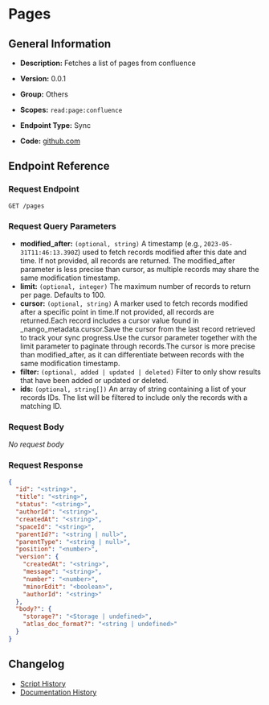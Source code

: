<!-- BEGIN GENERATED CONTENT -->
# Pages

## General Information

- **Description:** Fetches a list of pages from confluence

- **Version:** 0.0.1
- **Group:** Others
- **Scopes:** `read:page:confluence`
- **Endpoint Type:** Sync
- **Code:** [github.com](https://github.com/NangoHQ/integration-templates/tree/main/integrations/confluence/syncs/pages.ts)


## Endpoint Reference

### Request Endpoint

`GET /pages`

### Request Query Parameters

- **modified_after:** `(optional, string)` A timestamp (e.g., `2023-05-31T11:46:13.390Z`) used to fetch records modified after this date and time. If not provided, all records are returned. The modified_after parameter is less precise than cursor, as multiple records may share the same modification timestamp.
- **limit:** `(optional, integer)` The maximum number of records to return per page. Defaults to 100.
- **cursor:** `(optional, string)` A marker used to fetch records modified after a specific point in time.If not provided, all records are returned.Each record includes a cursor value found in _nango_metadata.cursor.Save the cursor from the last record retrieved to track your sync progress.Use the cursor parameter together with the limit parameter to paginate through records.The cursor is more precise than modified_after, as it can differentiate between records with the same modification timestamp.
- **filter:** `(optional, added | updated | deleted)` Filter to only show results that have been added or updated or deleted.
- **ids:** `(optional, string[])` An array of string containing a list of your records IDs. The list will be filtered to include only the records with a matching ID.

### Request Body

_No request body_

### Request Response

```json
{
  "id": "<string>",
  "title": "<string>",
  "status": "<string>",
  "authorId": "<string>",
  "createdAt": "<string>",
  "spaceId": "<string>",
  "parentId?": "<string | null>",
  "parentType": "<string | null>",
  "position": "<number>",
  "version": {
    "createdAt": "<string>",
    "message": "<string>",
    "number": "<number>",
    "minorEdit": "<boolean>",
    "authorId": "<string>"
  },
  "body?": {
    "storage?": "<Storage | undefined>",
    "atlas_doc_format?": "<string | undefined>"
  }
}
```

## Changelog

- [Script History](https://github.com/NangoHQ/integration-templates/commits/main/integrations/confluence/syncs/pages.ts)
- [Documentation History](https://github.com/NangoHQ/integration-templates/commits/main/integrations/confluence/syncs/pages.md)

<!-- END  GENERATED CONTENT -->

